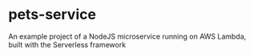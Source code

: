 # pets-service
An example project of a NodeJS microservice running on AWS Lambda, built with the Serverless framework
